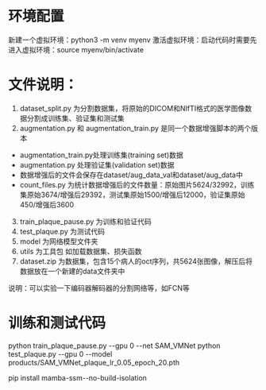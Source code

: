 # 环境配置

新建一个虚拟环境：python3 -m venv myenv
激活虚拟环境：启动代码时需要先进入虚拟环境：source myenv/bin/activate

# 文件说明：

1. dataset_split.py 为分割数据集，将原始的DICOM和NIfTI格式的医学图像数据分割成训练集、验证集和测试集
2. augmentation.py 和 augmentation_train.py 是同一个数据增强脚本的两个版本

- augmentation_train.py处理训练集(training set)数据
- augmentation.py 处理验证集(validation set)数据
- 数据增强后的文件会保存在dataset/aug_data_val和dataset/aug_data中
- count_files.py 为统计数据增强后的文件数量：原始图片5624/32992，训练集原始3674/增强后29392，测试集原始1500/增强后12000，验证集原始450/增强后3600

3. train_plaque_pause.py 为训练和验证代码
4. test_plaque.py 为测试代码
5. model 为网络模型文件夹
6. utils 为工具包 如加载数据集、损失函数
7. dataset.zip 为数据集，包含15个病人的oct序列，共5624张图像，解压后将数据放在一个新建的data文件夹中

说明：可以实验一下编码器解码器的分割网络等，如FCN等

# 训练和测试代码

python train_plaque_pause.py --gpu 0 --net SAM_VMNet
python test_plaque.py --gpu 0 --model products/SAM_VMNet_plaque_lr_0.05_epoch_20.pth

pip install mamba-ssm--no-build-isolation
